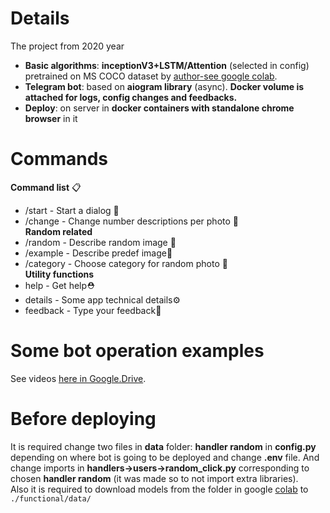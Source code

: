 # Details
The project from 2020 year
* __Basic algorithms__: __inceptionV3+LSTM/Attention__ (selected in config) pretrained on MS COCO dataset by [author-see google colab](https://drive.google.com/drive/folders/15bWFHG6TTabkFSUTgZmAOOAFEIYENTpt?usp=sharing).
* __Telegram bot__: based on __aiogram library__ (async). __Docker volume is attached for logs, config changes and feedbacks.__
* __Deploy__: on server in __docker containers with standalone chrome browser__ in it
# Commands    
__Command list__ :clipboard:
* /start - Start a dialog :rocket:
* /change - Change number descriptions per photo :pencil:    
__Random related__
* /random - Describe random image :game_die:
* /example - Describe predef image🤹
* /category - Choose category for random photo :pushpin:    
__Utility functions__
* help - Get help⛑
* details - Some app technical details⚙
* feedback - Type your feedback🤗
# Some bot operation examples
See videos [here in Google.Drive](https://drive.google.com/drive/folders/1M5g6UVQ-JAQf4TxNbmukhwilOzbcOsyZ?usp=sharing).    
# Before deploying
It is required change two files in __data__ folder: __handler random__ in __config.py__ depending on where bot is going to be deployed and change __.env__ file. And change imports in __handlers->users->random_click.py__ corresponding to chosen __handler random__ (it was made so to not import extra libraries).   
Also it is required to download models from the folder in google [colab](https://drive.google.com/drive/folders/1N44O-Rt6Gio8R-pdF-y5dCOQTKqVlH5n) to `./functional/data/`
